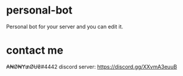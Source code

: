 # personal-bot
Personal bot for your server and you can edit it.
# contact me
₳₦Ø₦Ɏ₥ØɄ₴#4442
discord server: https://discord.gg/XXvmA3euuB
